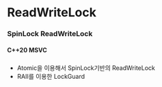 # ReadWriteLock

### SpinLock ReadWriteLock
#### C++20 MSVC

##### 
* Atomic을 이용해서 SpinLock기반의 ReadWriteLock
* RAII를 이용한 LockGuard

